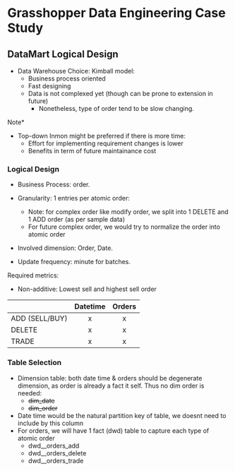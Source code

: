 # Grasshopper Data Engineering Case Study
## DataMart Logical Design
- Data Warehouse Choice: Kimball model:
  - Business process oriented
  - Fast designing
  - Data is not complexed yet (though can be prone to extension in future)
    - Nonetheless, type of order tend to be slow changing.

Note*
- Top-down Inmon might be preferred if there is more time:
  - Effort for implementing requirement changes is lower
  - Benefits in term of future maintainance cost

### Logical Design
- Business Process: order.
- Granularity: 1 entries per atomic order:
  - Note: for complex order like modify order, we split into 1 DELETE and 1 ADD order (as per sample data)
  - For future complex order, we would try to normalize the order into atomic order

- Involved dimension: Order, Date.
- Update frequency: minute for batches.

Required metrics:
- Non-additive: Lowest sell and highest sell order

|                | Datetime   | Orders |
| :---           |:---:   |  :---: |
| ADD (SELL/BUY) |  x     |    x   |
| DELETE         |  x     |    x   |        
| TRADE          |  x     |    x   |

### Table Selection
- Dimension table: both date time & orders should be degenerate dimension, as order is already a fact it self. Thus no dim order is needed:
  - ~~dim_date~~
  - ~~dim_order~~
- Date time would be the natural partition key of table, we doesnt need to include by this column
- For orders, we will have 1 fact (dwd) table to capture each type of atomic order
  - dwd__orders_add
  - dwd__orders_delete
  - dwd__orders_trade
